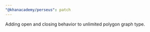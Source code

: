 ```yaml
---
"@khanacademy/perseus": patch
---
```


Adding open and closing behavior to unlimited polygon graph type.
